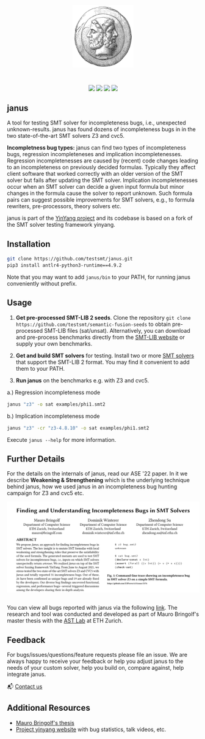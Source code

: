 <p align="center"><a><img width="160" alt="portfolio_view" align="center" src="misc/logo.png"></a></p>
</a></p>
<br>
<p align="center">
    <a href="https://github.com/testsmt/janus/actions" alt="Build status">
        <img src="https://github.com/testsmt/janus/workflows/ci/badge.svg" /></a>
    <a href="https://github.com/psf/black" alt="Documentation">
        <img src="https://img.shields.io/badge/code%20style-black-000000.svg" /></a>
    <a href="https://opensource.org/licenses/MIT" alt="License">
        <img src="https://img.shields.io/badge/License-MIT-yellow.svg" /></a>
    <a href="https://twitter.com/testsmtsolvers" alt="Social">
        <img src="https://img.shields.io/twitter/url?label=%40testsmtsolvers&style=social&url=https%3A%2F%2Ftwitter.com%2Ftestsmtsolvers" /></a>
</p>


janus
------------
A tool for testing SMT solver for incompleteness bugs, i.e., unexpected unknown-results. janus has found dozens of incompleteness bugs in in the two state-of-the-art SMT solvers Z3 and cvc5. 

**Incompletness bug types:** janus can find two types of incompleteness bugs, regression incompleteneses and implication incompletenesses. Regression incompletenesses are caused by (recent) code changes leading to an incompleteness on previously decided formulas. Typically they affect client software that worked correctly with an older version of the SMT solver but fails after updating the SMT solver. Implication incompletenesses occur when an SMT solver can decide a given input formula but minor changes in the formula cause the solver to report unknown. Such formula pairs can suggest possible improvements for SMT solvers, e.g., to formula rewriters, pre-processors, theory solvers etc. 

janus is part of the [YinYang project](testsmt.github.io) and its codebase is based on a fork of the SMT solver testing framework yinyang.


Installation
-------------

``` bash                                                                           
git clone https://github.com/testsmt/janus.git
pip3 install antlr4-python3-runtime==4.9.2
``` 

Note that you may want to add `janus/bin` to your PATH, for running janus conveniently without prefix.  

Usage
------

1. **Get pre-processed SMT-LIB 2 seeds**. 
Clone the repository `git clone https://github.com/testsmt/semantic-fusion-seeds` to obtain pre-processed SMT-LIB files (sat/unsat). Alternatively, you can download and pre-process benchmarks directly from the [SMT-LIB website](http://smtlib.cs.uiowa.edu/benchmarks.shtml) or supply your own benchmarks.

2. **Get and build SMT solvers** for testing. Install two or more [SMT solvers](http://smtlib.cs.uiowa.edu/solvers.shtml) that support the SMT-LIB 2 format. You may find it convenient to add them to your PATH.

3. **Run janus** on the benchmarks e.g. with Z3 and cvc5. 

a.) Regression incompleteness mode  

```bash
janus "z3" -o sat examples/phi1.smt2
```

b.) Implication incompleteness mode 

```bash
janus "z3" -cr "z3-4.8.10" -o sat examples/phi1.smt2
```

Execute `janus --help` for more information.


Further Details
-------------

For the details on the internals of janus, read our ASE '22 paper. In it we describe **Weakening & Strengthening** which is the underlying technique behind janus, how we used janus in an incompleteness bug hunting campaign for Z3 and cvc5 etc.

<a href="https://testsmt.github.io/papers/bringolf-winterer-su-ase22.pdf">
    <img src="misc/paper_snapshot.png" width="700" alt="portfolio_view" align="center" />
</a>
<br /><br />

You can view all bugs reported with janus via the following [link](https://testsmt.github.io/janus.html). The research and tool was conducted and developed as part of Mauro Bringolf's master thesis with the [AST Lab](https://ast.ethz.ch/) at ETH Zurich. 

Feedback
---------
For bugs/issues/questions/feature requests please file an issue. We are always happy to receive your feedback or help you adjust janus to the needs of your custom solver, help you build on, compare against, help integrate janus.  

📬 [Contact us](https://yinyang.readthedocs.io/en/latest/building_on.html#contact)


Additional Resources
----------
- [Mauro Bringolf's thesis](https://www.research-collection.ethz.ch/handle/20.500.11850/507582)
- [Project yinyang website](https://testsmt.github.io/) with bug statistics, talk videos, etc.

